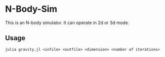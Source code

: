 # N-Body-Sim

This is an N-body simulator. It can operate in 2d or 3d mode.

## Usage

`julia gravity.jl <infile> <outfile> <dimension> <number of iterations>`
